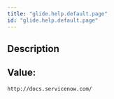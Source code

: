 ```yaml
---
title: "glide.help.default.page"
id: "glide.help.default.page"
---
```

## Description



## Value: 
```
http://docs.servicenow.com/
```